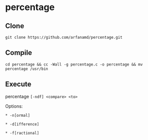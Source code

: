 # percentage
## Clone
```
git clone https://github.com/arfanamd/percentage.git
```
## Compile
```
cd percentage && cc -Wall -g percentage.c -o percentage && mv percentage /usr/bin
```
## Execute
percentage `[-ndf] <compare> <to>`

  Options:
  
    * -n[ormal]
    
    * -d[ifference]
    
    * -f[ractional]
